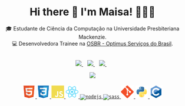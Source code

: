 <h1 align='center'>
  Hi there 👋 I'm Maisa! 👩🏻‍💻
</h1>

<div align='center'>
🎓 Estudante de Ciência da Computação na Universidade Presbiteriana Mackenzie. <br/>
💻 Desenvolvedora Trainee na <a href="https://www.osbr.com.br/"> OSBR - Optimus Serviços do Brasil</a>.
</div> <br/>

<p align='center'>
  <a href="https://www.linkedin.com/in/maisafolgueral/">
    <img src="https://img.shields.io/badge/linkedin-%230077B5.svg?&style=for-the-badge&logo=linkedin&logoColor=white"/>
  </a>&nbsp;&nbsp;  
  <a href="https://instagram.com/maisa.folgueral">
    <img src="https://img.shields.io/badge/instagram-%23E4405F.svg?&style=for-the-badge&logo=instagram&logoColor=white"/>        
  </a>&nbsp;&nbsp;
   <a href ="mailto: maisa.folgueral@gmail.com">
     <img src="https://img.shields.io/badge/-Gmail-%23333?style=for-the-badge&logo=gmail&logoColor=white">
  </a>&nbsp;&nbsp;
</p>

 <div align='center'>
  <a href="https://github.com/maisafolgueral">
  <img height="150em" src="https://github-readme-stats.vercel.app/api/top-langs/?username=maisafolgueral&layout=compact&langs_count=7&theme=dracula"/>
</div>

 <div align="center" valign="top"><br>
     <code><img width="35px" alt="html" src="https://raw.githubusercontent.com/devicons/devicon/master/icons/html5/html5-original.svg"></code>
     <code><img width="35px" alt="css" src="https://raw.githubusercontent.com/devicons/devicon/master/icons/css3/css3-original.svg"></code>
     <code><img width="35px" alt="javascript" src="https://raw.githubusercontent.com/devicons/devicon/master/icons/javascript/javascript-plain.svg"></code>
     <code><img width="35px" alt="react" src="https://raw.githubusercontent.com/devicons/devicon/master/icons/react/react-original.svg"></code>
     <code><img width="35px" alt="nodejs" src="https://cdn.worldvectorlogo.com/logos/nodejs-icon.svg"></code>
     <code><img width="35px" alt="sass" src="https://cdn.jsdelivr.net/gh/devicons/devicon/icons/sass/sass-original.svg"></code>
     <code><img width="35px" alt="git" src="https://raw.githubusercontent.com/devicons/devicon/master/icons/git/git-original.svg"></code>
     <code><img width="35px" alt="python" src="https://raw.githubusercontent.com/devicons/devicon/master/icons/python/python-original.svg"></code>
     <code><img width="35px" alt="c" src="https://raw.githubusercontent.com/devicons/devicon/master/icons/c/c-original.svg"></code>
</div><br>
  
##
 
